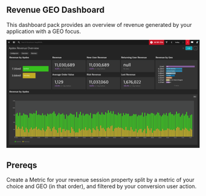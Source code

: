 ## Revenue GEO Dashboard
This dashboard pack provides an overview of revenue generated by your application with a GEO focus.

![Revenue Dashboard](RO.png)

## Prereqs
Create a Metric for your revenue session property split by a metric of your choice and GEO (in that order), and filtered by your conversion user action.

